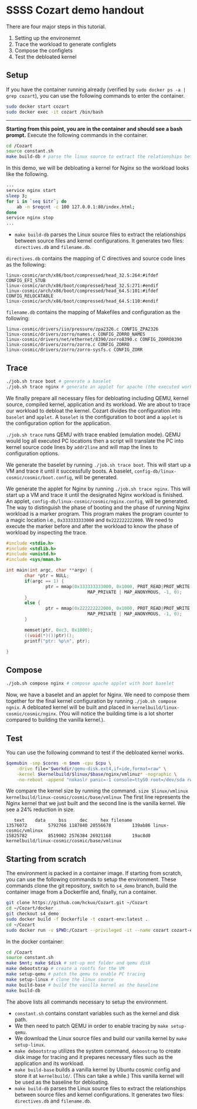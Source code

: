 # SSSS Cozart demo handout

There are four major steps in this tutorial.
1. Setting up the environemnt
2. Trace the workload to generate configlets
3. Compose the configlets
4. Test the debloated kernel

## Setup
If you have the container running already (verified by `sudo docker ps -a | grep cozart`), you can use the following commands to enter the container. 

```bash
sudo docker start cozart
sudo docker exec -it cozart /bin/bash
```
----
**Starting from this point, you are in the container and should see a bash prompt.**
Execute the following commands in the container.
```bash
cd /Cozart
source constant.sh
make build-db # parse the linux source to extract the relationships between the configuration options and code
```
In this demo, we will be debloating a kernel for Nginx so the workload looks like the following.

```bash
...
service nginx start
sleep 3;
for i in `seq $itr`; do
    ab -n $reqcnt -c 100 127.0.0.1:80/index.html;
done
service nginx stop
...
```
-  `make build-db` parses the Linux source files to extract the relationships between source files and kernel configurations. It generates two files: `directives.db` and `filename.db`.

`directives.db` contains the mapping of C directives and source code lines as the following:

```
linux-cosmic/arch/x86/boot/compressed/head_32.S:264:#ifdef CONFIG_EFI_STUB
linux-cosmic/arch/x86/boot/compressed/head_32.S:271:#endif
linux-cosmic/arch/x86/boot/compressed/head_64.S:101:#ifdef CONFIG_RELOCATABLE
linux-cosmic/arch/x86/boot/compressed/head_64.S:110:#endif
```

`filename.db` contains the mapping of Makefiles and configuration as the following:

```
linux-cosmic/drivers/iio/pressure/zpa2326.c CONFIG_ZPA2326
linux-cosmic/drivers/zorro/names.c CONFIG_ZORRO_NAMES
linux-cosmic/drivers/net/ethernet/8390/zorro8390.c CONFIG_ZORRO8390
linux-cosmic/drivers/zorro/zorro.c CONFIG_ZORRO
linux-cosmic/drivers/zorro/zorro-sysfs.c CONFIG_ZORR
```

 
 ## Trace
 ```bash
./job.sh trace boot # generate a baselet
./job.sh trace nginx # generate an applet for apache (the executed workload in the VM is in /benchmark-scripts/nginx.sh)
```
 We finally prepare all necessary files for debloating including QEMU, kernel source, compiled kernel, application and its workload. We are about to trace our workload to debloat the kernel. Cozart divides the configuration into `baselet` and `applet`.
 A `baselet` is the configuration to boot and a `applet` is the configuration option for the application.

 `./job.sh trace` runs QEMU with trace enabled (emulation mode). QEMU would log all executed PC locations then a script will translate the PC into
 kernel source code lines by `addr2line` and will map the lines to configuration options.
 
 We generate the baselet by running `./job.sh trace boot`. This will start up a VM and trace it until it successfully boots. A baselet, `config-db/linux-cosmic/cosmic/boot.config`, will be generated.
 
 We generate the applet for Nginx by running `./job.sh trace nginx`. This will start up a VM and trace it until the designated Nginx workload is finished. An applet, `config-db/linux-cosmic/cosmic/nginx.config`, will be generated.
 The way to distinguish the phase of booting and the phase of running Nginx workload is a marker program. This program makes the program counter to a magic location i.e., `0x333333333000` and `0x222222222000`. We need to execute the marker before and after the workload to know the phase of workload by inspecting the trace.
 
 ```c
#include <stdio.h>
#include <stdlib.h>
#include <unistd.h>
#include <sys/mman.h>

int main(int argc, char **argv) {
        char *ptr = NULL;
        if(argc == 1) {
                ptr = mmap(0x333333333000, 0x1000, PROT_READ|PROT_WRITE|PROT_EXEC,
                                MAP_PRIVATE | MAP_ANONYMOUS, -1, 0);
        }
        else {
                ptr = mmap(0x222222222000, 0x1000, PROT_READ|PROT_WRITE|PROT_EXEC,
                                MAP_PRIVATE | MAP_ANONYMOUS, -1, 0);
        }

        memset(ptr, 0xc3, 0x1000);
        ((void(*)())ptr)();
        printf("ptr: %p\n", ptr);

}
```
## Compose
```bash
./job.sh compose nginx # compose apache applet with boot baselet
```
Now, we have a baselet and an applet for Nginx. We need to compose them together for the final kernel configuration by running `./job.sh compose ngnix`.
A debloated kernel will be built and placed in `kernelbuild/linux-cosmic/cosmic/nginx`. (You will notice the building time is a lot shorter compared to building the vanilla kernel.).

## Test
You can use the following command to test if the debloated kernel works.

```bash
$qemubin -smp $cores -m $mem -cpu $cpu \
    -drive file="$workdir/qemu-disk.ext4,if=ide,format=raw" \
    -kernel $kernelbuild/$linux/$base/nginx/vmlinuz* -nographic \
    -no-reboot -append "nokaslr panic=-1 console=ttyS0 root=/dev/sda rw init=/benchmark-scripts/nginx.sh"
```
We compare the kernel size by running the command. `size $linux/vmlinux kernelbuild/linux-cosmic/cosmic/base/vmlinux`
The first line represents the Nginx kernel that we just built and the second line is the vanilla kernel. We see a 24% reduction in size.
```
   text    data     bss     dec     hex filename
13576072        5792766 1187840 20556678        139ab86 linux-cosmic/vmlinux
15825782        8519002 2576384 26921168        19ac8d0 kernelbuild/linux-cosmic/cosmic/base/vmlinux
```

## Starting from scratch
The environment is packed in a container image. If starting from scratch, you can use the following commands to setup the environment. These commands clone the git repository, switch to `s4_demo` branch, build the container image from a Dockerfile and, finally, run a container.

```bash
git clone https://github.com/hckuo/Cozart.git ~/Cozart
cd ~/Cozart/docker
git checkout s4_demo
sudo docker build -f Dockerfile -t cozart-env:latest .
cd ~/Cozart
sudo docker run -v $PWD:/Cozart --privileged -it --name cozart cozart-env /bin/bash
```
In the docker container:
```bash
cd /Cozart
source constant.sh
make $mnt; make $disk # set-up mnt folder and qemu disk
make debootstrap # create a rootfs for the VM
make setup-qemu # patch the qemu to enable PC tracing
make setup-linux # clone the linux source
make build-base # build the vanilla kernel as the baseline
make build-db
```


The above lists all commands necessary to setup the environment.
- `constant.sh` contains constant variables such as the kernel and disk path.
-  We then need to patch QEMU in order to enable tracing by `make setup-qemu`.
-  We download the Linux source files and build our vanilla kernel by `make setup-linux`.
- `make debootstrap` utilizes the system command, `deboostrap` to create disk image for tracing and it prepares necessary files such as the application and its workload.
- `make build-base` builds a vanilla kernel by Ubuntu cosmic config and store it at `kernelbuild/`. (This can take a while.) This vanilla kernel will be used as the baseline for debloating.
- `make build-db` parses the Linux source files to extract the relationships between source files and kernel configurations. It generates two files: `directives.db` and `filename.db`.

